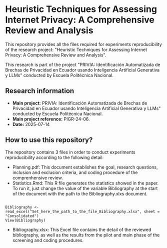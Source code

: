 # Heuristic Techniques for Assessing Internet Privacy: A Comprehensive Review and Analysis

This repository provides all the files required for experiments reproducibility of the research project: "Heuristic Techniques for Assessing Internet Privacy: A Comprehensive Review and Analysis".

This research is part of the project "PRIVIA: Identificación Automatizada de Brechas de Privacidad en Ecuador usando Inteligencia Artificial Generativa y LLMs" conducted by Escuela Politécnica Nacional.

## Research information

- **Main project:** PRIVIA: Identificación Automatizada de Brechas de Privacidad en Ecuador usando Inteligencia Artificial Generativa y LLMs" conducted by Escuela Politécnica Nacional.
- **Main project reference:** PIGR-24-06.
- **Date:** 2025-07-14

## How to use this repository?

The repository contains 3 files in order to conduct experiments reproducibility according to the following detail:

- Planning.pdf: This document establishes the goal, research questions, inclusion and exclusion criteria, and coding procedure of the comprenhensive review.
- Statistics.Rmd: This R file generates the statistics showed in the paper. To run it, just change the value of the variable Bibliography at the start of the document with the path to the Bibliography.xlxs document.

```{r}

Bibliography <- read_excel("Set_here_the_path_to_the_file_Bibliography.xlsx", sheet = "Consolidated")
View(Bibliography)
```

- Bibliography.xlsx: This Excel file contains the detail of the reviewed bibliography, as well as the results from the pilot and main phase of the screening and coding procedures.